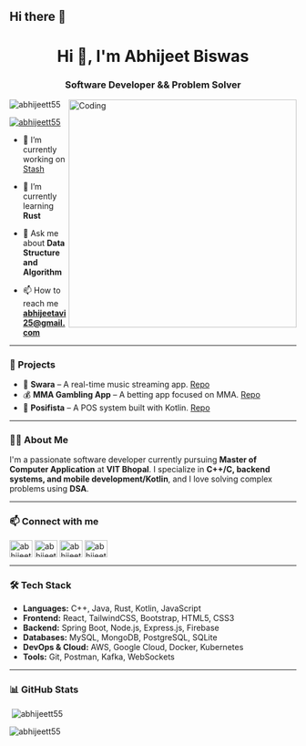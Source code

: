## Hi there 👋

<h1 align="center">Hi 👋, I'm Abhijeet Biswas</h1>
<h3 align="center">Software Developer && Problem Solver</h3>

<img align="right" alt="Coding" width="400" src="https://i.giphy.com/media/v1.Y2lkPTc5MGI3NjExOWQ4aDR6N2NuYThtcGg3dG94NjNlZWpiMzBldGF6MnByYXdrd2phdiZlcD12MV9pbnRlcm5hbF9naWZfYnlfaWQmY3Q9cw/G3xHGIDU9LONNZQJid/giphy.gif">

<p align="left"> <img src="https://komarev.com/ghpvc/?username=abhijeett55&label=Profile%20views&color=0e75b6&style=flat" alt="abhijeett55" /> </p>

<p align="left"> <a href="https://github.com/ryo-ma/github-profile-trophy"><img src="https://github-profile-trophy.vercel.app/?username=abhijeett55&column=4&theme=algolia" alt="abhijeett55" /></a> </p>

- 🔭 I’m currently working on [Stash](https://github.com/abhijeett55/Stash.git)

- 🌱 I’m currently learning **Rust**

- 💬 Ask me about **Data Structure and Algorithm**

- 📫 How to reach me **abhijeetavi25@gmail.com**

---

### 🚀 Projects
- 🎵 **Swara** – A real-time music streaming app. [Repo](https://github.com/abhijeett55/Swara)
- 💰 **MMA Gambling App** – A betting app focused on MMA. [Repo](https://github.com/abhijeett55/PayBout)
- 🛒 **Posifista** – A POS system built with Kotlin. [Repo](https://github.com/abhijeett55/Posi)

---

### 👨‍💻 About Me
I'm a passionate software developer currently pursuing **Master of Computer Application** at **VIT Bhopal**. 
I specialize in **C++/C, backend systems, and mobile development/Kotlin**, and I love solving complex problems using **DSA**.

---

### 📫 Connect with me
<p align="left">
<a href="https://www.linkedin.com/in/abhijeett" target="blank"><img align="center" src="https://raw.githubusercontent.com/rahuldkjain/github-profile-readme-generator/master/src/images/icons/Social/linked-in-alt.svg" alt="abhijeett" height="30" width="40" /></a>
<a href="https://instagram.com/abhijeett55" target="blank"><img align="center" src="https://raw.githubusercontent.com/rahuldkjain/github-profile-readme-generator/master/src/images/icons/Social/instagram.svg" alt="abhijeett55" height="30" width="40" /></a>
<a href="https://www.codechef.com/users/abhijeett55" target="blank"><img align="center" src="https://cdn.jsdelivr.net/npm/simple-icons@3.1.0/icons/codechef.svg" alt="abhijeett55" height="30" width="40" /></a>
<a href="https://codeforces.com/profile/abhijeett55" target="blank"><img align="center" src="https://raw.githubusercontent.com/rahuldkjain/github-profile-readme-generator/master/src/images/icons/Social/codeforces.svg" alt="abhijeett55" height="30" width="40" /></a>
</p>

---

### 🛠️ Tech Stack
- **Languages:** C++, Java, Rust, Kotlin, JavaScript
- **Frontend:** React, TailwindCSS, Bootstrap, HTML5, CSS3
- **Backend:** Spring Boot, Node.js, Express.js, Firebase
- **Databases:** MySQL, MongoDB, PostgreSQL, SQLite
- **DevOps & Cloud:** AWS, Google Cloud, Docker, Kubernetes
- **Tools:** Git, Postman, Kafka, WebSockets

---

### 📊 GitHub Stats

<p>&nbsp;<img align="center" src="https://github-readme-stats.vercel.app/api?username=abhijeett55&show_icons=true&locale=en" alt="abhijeett55" /></p>

<p><img align="center" src="https://github-readme-streak-stats.herokuapp.com/?user=abhijeett55&" alt="abhijeett55" /></p>
